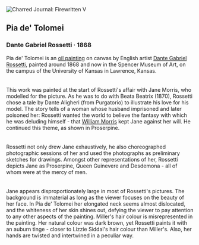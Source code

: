 <div class="artwork-of-the-day">
  <div class="container">
    <div class="img-wrapper">
      <img
        src="https://uploads2.wikiart.org/00288/images/dante-gabriel-rossetti/rossetti-pia-de-tolomei.JPG"
        alt="Charred Journal: Firewritten V" />
    </div>
    <div class="artwork-detail">
      <div class="artwork-origin"> 
        <h2 class="artwork-name">Pia de' Tolomei</h2>
        <h3 class="artist">
          Dante Gabriel Rossetti
                    ·  1868
        </h3>
      </div>
      <p class="description">
        <span class="artwork-description-text ng-binding" ng-bind-html="viewModel.ArtworkOfTheDay.Description | unsafe">Pia de' Tolomei is an <a target="_blank" href="/en/paintings-by-media/oil-on-sacking">oil painting</a> on canvas by English artist <a target="_blank" href="/en/dante-gabriel-rossetti">Dante Gabriel Rossetti</a>, painted around 1868 and now in the Spencer Museum of Art, on the campus of the University of Kansas in Lawrence, Kansas. <br>
<br>
<br>This work was painted at the start of Rossetti's affair with Jane Morris, who modelled for the picture. As he was to do with Beata Beatrix (1870), Rossetti chose a tale by Dante Aligheri (from Purgatorio) to illustrate his love for his model. The story tells of a woman whose husband imprisoned and later poisoned her: Rossetti wanted the world to believe the fantasy with which he was deluding himself - that <a target="_blank" href="/en/william-morris">William Morris</a> kept Jane against her will. He continued this theme, as shown in Proserpine.<br>
<br>
<br>Rossetti not only drew Jane exhaustively, he also choreographed photographic sessions of her and used the photographs as preliminary sketches for drawings. Amongst other representations of her, Rossetti depicts Jane as Proserpine, Queen Guinevere and Desdemona - all of whom were at the mercy of men.<br>
<br>
<br>Jane appears disproportionately large in most of Rossetti's pictures. The background is immaterial as long as the viewer focuses on the beauty of her face. In Pia de' Tolomei her elongated neck seems almost dislocated, and the whiteness of her skin shines out, defying the viewer to pay attention to any other aspects of the painting. Miller's hair colour is misrepresented in the painting. Her natural colour was dark brown, yet Rossetti paints it with an auburn tinge - closer to Lizzie Siddal's hair colour than Miller's. Also, her hands are twisted and intertwined in a peculiar way.<br></span>
                        <div class="text-shadow-container" ng-show="showShadow" style=""></div>
      </p>
    </div>
  </div>

</div>
